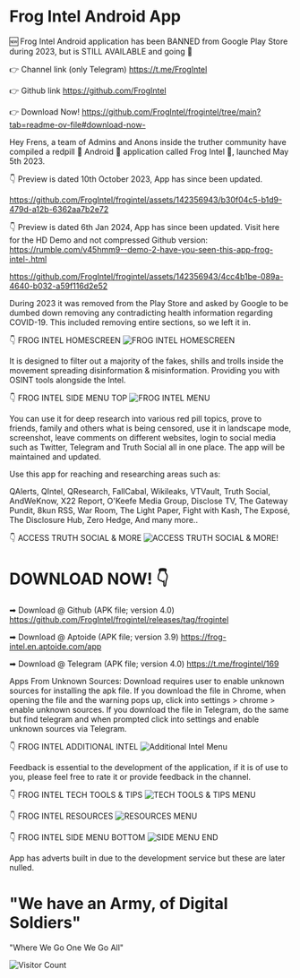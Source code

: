 # Frog Intel Android App
 
🆕 Frog Intel Android application has been BANNED from Google Play Store during 2023, but is STILL AVAILABLE and going 💪

👉 Channel link (only Telegram)
https://t.me/FrogIntel

👉 Github link
https://github.com/FrogIntel

👉 Download Now!
https://github.com/FrogIntel/frogintel/tree/main?tab=readme-ov-file#download-now-

Hey Frens, a team of Admins and Anons inside the truther community have compiled a redpill 💊 Android 🤖 application called Frog Intel 🐸, launched May 5th 2023.

👇 Preview is dated 10th October 2023, App has since been updated.

https://github.com/FrogIntel/frogintel/assets/142356943/b30f04c5-b1d9-479d-a12b-6362aa7b2e72

👇 Preview is dated 6th Jan 2024, App has since been updated. Visit here for the HD Demo and not compressed Github version:
https://rumble.com/v45hmm9--demo-2-have-you-seen-this-app-frog-intel-.html

https://github.com/FrogIntel/frogintel/assets/142356943/4cc4b1be-089a-4640-b032-a59f116d2e52

During 2023 it was removed from the Play Store and asked by Google to be dumbed down removing any contradicting health information regarding COVID-19. This included removing entire sections, so we left it in.

👇 FROG INTEL HOMESCREEN
![FROG INTEL HOMESCREEN](https://github.com/FrogIntel/frogintel/assets/142356943/f1e8afdc-3687-4b68-aaca-f4b359cc3d91)


It is designed to filter out a majority of the fakes, shills and trolls inside the movement spreading disinformation & misinformation. Providing you with OSINT tools alongside the Intel.

👇 FROG INTEL SIDE MENU TOP
![FROG INTEL MENU](https://github.com/FrogIntel/frogintel/assets/142356943/594e2437-f25c-4c09-af21-3f2cf57ad17a)



You can use it for deep research into various red pill topics, prove to friends, family and others what is being censored, use it in landscape mode, screenshot, leave comments on different websites, login to social media such as Twitter, Telegram and Truth Social all in one place. The app will be maintained and updated.

Use this app for reaching and researching areas such as:

QAlerts, QIntel, QResearch, FallCabal, Wikileaks, VTVault, Truth Social, AndWeKnow, X22 Report, O'Keefe Media Group, Disclose TV, The Gateway Pundit, 8kun RSS, War Room, The Light Paper, Fight with Kash, The Exposé, The Disclosure Hub, Zero Hedge, And many more..

👇 ACCESS TRUTH SOCIAL & MORE
![ACCESS TRUTH SOCIAL & MORE!](https://github.com/FrogIntel/frogintel/assets/142356943/38882a75-e17a-4791-bea9-624204b8a74c)


# DOWNLOAD NOW! 👇

➡ Download @ Github (APK file; version 4.0)
https://github.com/FrogIntel/frogintel/releases/tag/frogintel

➡ Download @ Aptoide (APK file; version 3.9)
https://frog-intel.en.aptoide.com/app

➡ Download @ Telegram (APK file; version 4.0)
https://t.me/frogintel/169

Apps From Unknown Sources:
Download requires user to enable unknown sources for installing the apk file.
If you download the file in Chrome, when opening the file and the warning pops up, click into settings > chrome > enable unknown sources.
If you download the file in Telegram, do the same but find telegram and when prompted click into settings and enable unknown sources via Telegram.

👇 FROG INTEL ADDITIONAL INTEL
![Additional Intel Menu](https://github.com/FrogIntel/frogintel/assets/142356943/57e2beaa-3d87-493a-88ab-db7431a8fea9)


Feedback is essential to the development of the application, if it is of use to you, please feel free to rate it or provide feedback in the channel.

👇 FROG INTEL TECH TOOLS & TIPS
![TECH TOOLS & TIPS MENU](https://github.com/FrogIntel/frogintel/assets/142356943/bb6b04e3-581e-4522-9262-82137162cdb4)

👇 FROG INTEL RESOURCES
![RESOURCES MENU](https://github.com/FrogIntel/frogintel/assets/142356943/6850e0b6-4813-495a-bf63-5e0233194df3)

👇 FROG INTEL SIDE MENU BOTTOM
![SIDE MENU END](https://github.com/FrogIntel/frogintel/assets/142356943/32937599-d37e-4e4f-bc00-139b99d7decc)


App has adverts built in due to the development service but these are later nulled.

# "We have an Army, of Digital Soldiers"
"Where We Go One We Go All"

![Visitor Count](https://profile-counter.glitch.me/{FrogIntel}/count.svg)
